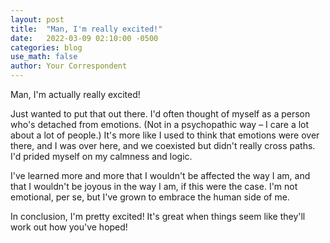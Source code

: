 ```yaml
---
layout: post
title:  "Man, I'm really excited!"
date:   2022-03-09 02:10:00 -0500
categories: blog
use_math: false
author: Your Correspondent
---
```


Man, I'm actually really excited!

Just wanted to put that out there. I'd often thought of myself as a person who's detached from emotions. (Not in a psychopathic way &ndash; I care a lot about a lot of people.) It's more like I used to think that emotions were over there, and I was over here, and we coexisted but didn't really cross paths. I'd prided myself on my calmness and logic.

I've learned more and more that I wouldn't be affected the way I am, and that I wouldn't be joyous in the way I am, if this were the case. I'm not emotional, per se, but I've grown to embrace the human side of me.

In conclusion, I'm pretty excited! It's great when things seem like they'll work out how you've hoped!
